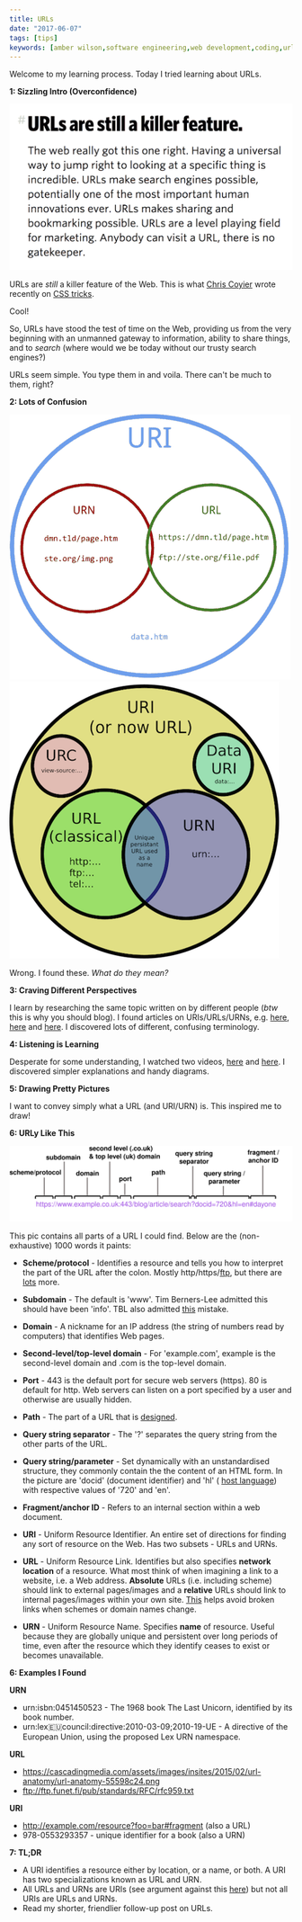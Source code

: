 ```yaml
---
title: URLs
date: "2017-06-07"
tags: [tips]
keywords: [amber wilson,software engineering,web development,coding,urls,links]
---
```


Welcome to my learning process. Today I tried learning about URLs.

**1: Sizzling Intro (Overconfidence)**

<a href="https://css-tricks.com/future-front-end-web-development/"><img src="img/killerfeature.png" alt="urls are a killer feature"></a>

URLs are _still_ a killer feature of the Web. This is what [Chris Coyier](http://chriscoyier.net/) wrote recently on [CSS tricks](https://css-tricks.com/).

Cool!

So, URLs have stood the test of time on the Web, providing us from the very beginning with an unmanned gateway to information, ability to share things, and to _search_ (where would we be today without our trusty search engines?)

URLs seem simple. You type them in and voila. There can't be much to them, right?

**2: Lots of Confusion**

[![URI](img/uri.png)](https://danielmiessler.com/images/URI-vs.-URL-e1464829000786.png)
[![URI](img/uri2.png)](https://webmasters.stackexchange.com/questions/19101/what-is-the-difference-between-a-uri-and-a-url)

Wrong. I found these. _What do they mean?_

**3: Craving Different Perspectives**

I learn by researching the same topic written on by different people (_btw_ this is why you should blog). I found articles on URIs/URLs/URNs, e.g. [here](https://danielmiessler.com/study/url-uri/), [here](https://damnhandy.com/2009/08/26/url-vs-uri-vs-urn-in-more-concise-terms/) and [here](https://prateekvjoshi.com/2014/02/22/url-vs-uri-vs-urn/). I discovered lots of different, confusing terminology.

**4: Listening is Learning**

Desperate for some understanding, I watched two videos, [here](https://www.youtube.com/watch?v=vpYct2npKD8) and [here](https://www.youtube.com/watch?v=if0pzXWZOfY). I discovered simpler explanations and handy diagrams.

**5: Drawing Pretty Pictures**

I want to convey simply what a URL (and URI/URN) is. This inspired me to draw!

**6: **URL**y Like This**

[![SVG diagram](img/URL.svg)](img/URL.svg)

This pic contains all parts of a URL I could find. Below are the (non-exhaustive) 1000 words it paints:

*   **Scheme/protocol** - Identifies a resource and tells you how to interpret the part of the URL after the colon. Mostly http/https/[ftp](https://en.wikipedia.org/wiki/File_Transfer_Protocol), but there are [lots](https://www.iana.org/assignments/uri-schemes/uri-schemes.xhtml) more.
*   **Subdomain** - The default is 'www'. Tim Berners-Lee admitted this should have been 'info'. TBL also admitted [this](http://www.telegraph.co.uk/technology/news/6321463/Sir-Tim-Berners-Lee-admits-forward-slashes-on-World-Wide-Web-were-a-mistake.html) mistake.
*   **Domain** - A nickname for an IP address (the string of numbers read by computers) that identifies Web pages.
*   **Second-level/top-level domain** - For 'example.com', example is the second-level domain and .com is the top-level domain.
*   **Port** - 443 is the default port for secure web servers (https). 80 is default for http. Web servers can listen on a port specified by a user and otherwise are usually hidden.
*   **Path** - The part of a URL that is [designed](http://warpspire.com/posts/url-design).
*   **Query string separator** - The '?' separates the query string from the other parts of the URL.
*   **Query string/parameter** - Set dynamically with an unstandardised structure, they commonly contain the the content of an HTML form. In the picture are 'docid' (document identifier) and 'hl' ( [host language](https://developers.google.com/custom-search/docs/xml_results?hl=en#WebSearch_Query_Parameter_Definitions)) with respective values of '720' and 'en'.
*   **Fragment/anchor ID** - Refers to an internal section within a web document.

*   **URI** - Uniform Resource Identifier. An entire set of directions for finding any sort of resource on the Web. Has two subsets - URLs and URNs.
*   **URL** - Uniform Resource Link. Identifies but also specifies **network location** of a resource. What most think of when imagining a link to a website, i.e. a Web address. **Absolute** URLs (i.e. including scheme) should link to external pages/images and a **relative** URLs should link to internal pages/images within your own site. [This](https://stackoverflow.com/questions/2005079/absolute-vs-relative-urls) helps avoid broken links when schemes or domain names change.
*   **URN** - Uniform Resource Name. Specifies **name** of resource. Useful because they are globally unique and persistent over long periods of time, even after the resource which they identify ceases to exist or becomes unavailable.

**6: Examples I Found**

**URN**

*   urn:isbn:0451450523 - The 1968 book The Last Unicorn, identified by its book number.
*   urn:lex:eu:council:directive:2010-03-09;2010-19-UE - A directive of the European Union, using the proposed Lex URN namespace.

**URL**

*   https://cascadingmedia.com/assets/images/insites/2015/02/url-anatomy/url-anatomy-55598c24.png
*   ftp://ftp.funet.fi/pub/standards/RFC/rfc959.txt

**URI**

*   http://example.com/resource?foo=bar#fragment (also a URL)
*   978-0553293357 - unique identifier for a book (also a URN)

**7: TL;DR**

*   A URI identifies a resource either by location, or a name, or both. A URI has two specializations known as URL and URN.
*   All URLs and URNs are URIs (see argument against this [here](https://stackoverflow.com/questions/176264/what-is-the-difference-between-a-uri-a-url-and-a-urn?rq=1)) but not all URIs are URLs and URNs.
*   Read my shorter, friendlier follow-up post on URLs.
